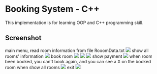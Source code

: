 # Booking System - C++

This implementation is for learning OOP and C++ programming skill.

## Screenshot
main menu, read room information from file RooomData.txt
![](https://i.imgur.com/m4X6dDD.png)
show all rooms' information
![](https://i.imgur.com/YvVBcQp.png)
book room
![](https://i.imgur.com/G9Ld466.png)
![](https://i.imgur.com/Rf8eX4R.png)
![](https://i.imgur.com/MvZKnsf.png)
show payment
![](https://i.imgur.com/kiDH4bZ.png)
when room been booked, you can't book again, and you can see a X on the booked room when show all rooms
![](https://i.imgur.com/7febIFw.png)
exit
![](https://i.imgur.com/lEx1ZyT.png)
